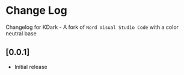 # Change Log

Changelog for KDark - A fork of `Nord Visual Studio Code` with a color neutral base

## [0.0.1]

- Initial release
